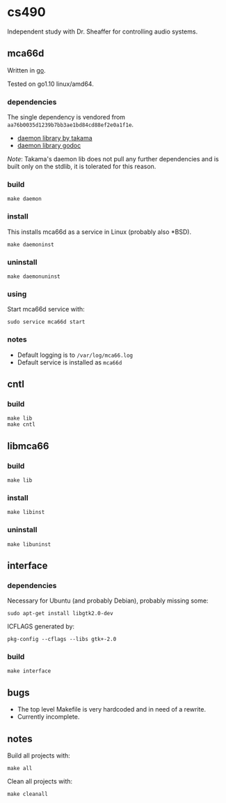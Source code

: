# cs490
Independent study with Dr. Sheaffer for controlling audio systems.

## mca66d

Written in [go](https://golang.org).

Tested on go1.10 linux/amd64.

### dependencies

The single dependency is vendored from `aa76b0035d1239b7bb3ae1bd84cd88ef2e0a1f1e`.

- [daemon library by takama](https://github.com/takama/daemon)
- [daemon library godoc](https://godoc.org/github.com/takama/daemon)

_Note_: Takama's daemon lib does not pull any further dependencies and is built only on the stdlib, it is tolerated for this reason.

### build

	make daemon

### install

This installs mca66d as a service in Linux (probably also \*BSD).

	make daemoninst

### uninstall

	make daemonuninst

### using

Start mca66d service with:

	sudo service mca66d start

### notes

- Default logging is to `/var/log/mca66.log`
- Default service is installed as `mca66d`

## cntl

### build

	make lib
	make cntl

## libmca66

### build

	make lib

### install

	make libinst

### uninstall

	make libuninst

## interface

### dependencies

Necessary for Ubuntu (and probably Debian), probably missing some:

	sudo apt-get install libgtk2.0-dev

ICFLAGS generated by:

	pkg-config --cflags --libs gtk+-2.0

### build

	make interface

## bugs

- The top level Makefile is very hardcoded and in need of a rewrite.
- Currently incomplete.

## notes

Build all projects with:

	make all

Clean all projects with:

	make cleanall
